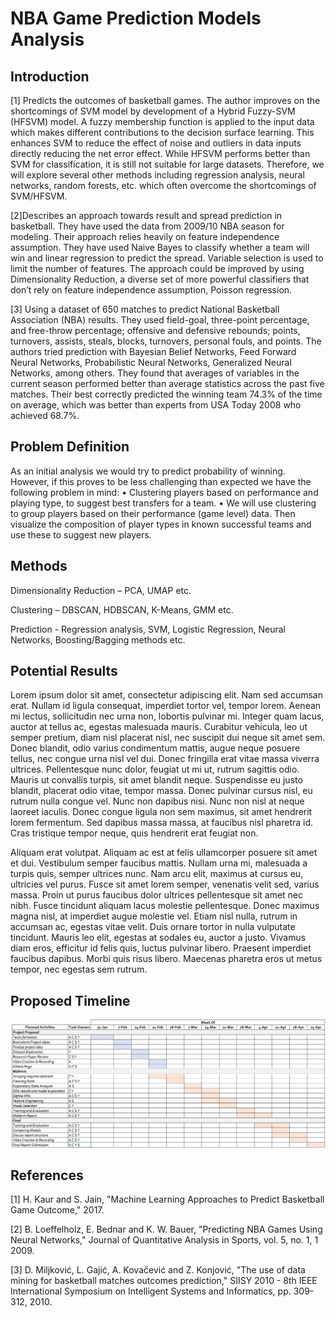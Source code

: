 # NBA Game Prediction Models Analysis

## Introduction

[1] Predicts the outcomes of basketball games. The author improves on the shortcomings of SVM model by development of a Hybrid Fuzzy-SVM (HFSVM) model. A fuzzy membership function is applied to the input data which makes different contributions to the decision surface learning. This enhances SVM to reduce the effect of noise and outliers in data inputs directly reducing the net error effect. While HFSVM performs better than SVM for classification, it is still not suitable for large datasets. Therefore, we will explore several other methods including regression analysis, neural networks, random forests, etc. which often overcome the shortcomings of SVM/HFSVM.

[2]Describes an approach towards result and spread prediction in basketball. They have used the data from 2009/10 NBA season for modeling. Their approach relies heavily on feature independence assumption. They have used Naive Bayes to classify whether a team will win and linear regression to predict the spread. Variable selection is used to limit the number of features. The approach could be improved by using Dimensionality Reduction, a diverse set of more powerful classifiers that don’t rely on feature independence assumption, Poisson regression.

[3] Using a dataset of 650 matches to predict National Basketball Association (NBA) results. They used field-goal, three-point percentage, and free-throw percentage; offensive and defensive rebounds; points, turnovers, assists, steals, blocks, turnovers, personal fouls, and points. The authors tried prediction with Bayesian Belief Networks, Feed Forward Neural Networks, Probabilistic Neural Networks, Generalized Neural Networks, among others. They found that averages of variables in the current season performed better than average statistics across the past five matches. Their best correctly predicted the winning team 74.3% of the time on average, which was better than experts from USA Today 2008 who achieved 68.7%.


## Problem Definition

As an initial analysis we would try to predict probability of winning.
However, if this proves to be less challenging than expected we have the following problem in mind:
•	Clustering players based on performance and playing type, to suggest best transfers for a team.
•	We will use clustering to group players based on their performance (game level) data. Then visualize the composition of player types in known successful teams and use these to suggest new players.


## Methods

Dimensionality Reduction – PCA, UMAP etc.

Clustering – DBSCAN, HDBSCAN, K-Means, GMM etc.

Prediction - Regression analysis, SVM, Logistic Regression, Neural Networks, Boosting/Bagging methods etc.


## Potential Results

Lorem ipsum dolor sit amet, consectetur adipiscing elit. Nam sed accumsan erat. Nullam id ligula consequat, imperdiet tortor vel, tempor lorem. Aenean mi lectus, sollicitudin nec urna non, lobortis pulvinar mi. Integer quam lacus, auctor at tellus ac, egestas malesuada mauris. Curabitur vehicula, leo ut semper pretium, diam nisl placerat nisl, nec suscipit dui neque sit amet sem. Donec blandit, odio varius condimentum mattis, augue neque posuere tellus, nec congue urna nisl vel dui. Donec fringilla erat vitae massa viverra ultrices. Pellentesque nunc dolor, feugiat ut mi ut, rutrum sagittis odio. Mauris ut convallis turpis, sit amet blandit neque. Suspendisse eu justo blandit, placerat odio vitae, tempor massa. Donec pulvinar cursus nisl, eu rutrum nulla congue vel. Nunc non dapibus nisi. Nunc non nisl at neque laoreet iaculis. Donec congue ligula non sem maximus, sit amet hendrerit lorem fermentum. Sed dapibus massa massa, at faucibus nisl pharetra id. Cras tristique tempor neque, quis hendrerit erat feugiat non.

Aliquam erat volutpat. Aliquam ac est at felis ullamcorper posuere sit amet et dui. Vestibulum semper faucibus mattis. Nullam urna mi, malesuada a turpis quis, semper ultrices nunc. Nam arcu elit, maximus at cursus eu, ultricies vel purus. Fusce sit amet lorem semper, venenatis velit sed, varius massa. Proin ut purus faucibus dolor ultrices pellentesque sit amet nec nibh. Fusce tincidunt aliquam lacus molestie pellentesque. Donec maximus magna nisl, at imperdiet augue molestie vel. Etiam nisl nulla, rutrum in accumsan ac, egestas vitae velit. Duis ornare tortor in nulla vulputate tincidunt. Mauris leo elit, egestas at sodales eu, auctor a justo. Vivamus diam eros, efficitur id felis quis, luctus pulvinar libero. Praesent imperdiet faucibus dapibus. Morbi quis risus libero. Maecenas pharetra eros ut metus tempor, nec egestas sem rutrum.



## Proposed Timeline
![Timeline](/assets/ganttchart.png)

## References
[1] 	H. Kaur and S. Jain, "Machine Learning Approaches to Predict Basketball Game Outcome," 2017.

[2] 	B. Loeffelholz, E. Bednar and K. W. Bauer, "Predicting NBA Games Using Neural Networks," Journal of Quantitative Analysis in Sports, vol. 5, no. 1, 1 2009. 

[3] 	D. Miljković, L. Gajić, A. Kovačević and Z. Konjović, "The use of data mining for basketball matches outcomes prediction," SIISY 2010 - 8th IEEE International Symposium on Intelligent Systems and Informatics, pp. 309-312, 2010. 

